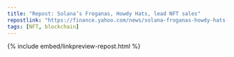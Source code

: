 ```yaml
---
title: "Repost: Solana’s Froganas, Howdy Hats, lead NFT sales"
repostlink: "https://finance.yahoo.com/news/solana-froganas-howdy-hats-lead-194810491.html"
tags: [NFT, blockchain]
---
```


{% include embed/linkpreview-repost.html %}
